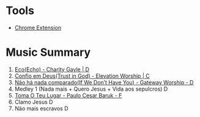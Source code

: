 # Tools
* [Chrome Extension](https://chromewebstore.google.com/detail/transpose-%E2%96%B2%E2%96%BC-pitch-%E2%96%B9-spee/ioimlbgefgadofblnajllknopjboejda?pli=1)
# Music Summary

1. [Eco(Echo) - Charity Gayle | D](Eco(Echo)-CharityGayle-D.md)
2. [Confio em Deus(Trust in God) - Elevation Worship | C](ConfioEmDeus(TrustInGod)-ElevationWorship-C.md)
3. [Não há nada comparado(If We Don’t Have You) - Gateway Worship - D](NãoHáNadaComparado(IfWeDon’tHaveYou)-GatewayWorship-D.md)
4. Medley 1 (Nada mais + Quero Jesus + Vida aos sepulcros) D
5. [Toma O Teu Lugar - Paulo Cesar Baruk - F](TomaOTeuLugar-PauloCesarBaruk-F.md)
6. Clamo Jesus D
7. Não mais escravos D